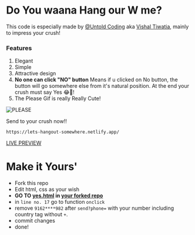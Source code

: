 # Do You waana Hang our W me?
This code is especially made by [@Untold Coding](https://instagram.com/untoldcoding) aka [Vishal Tiwatia](https://github.com/vishaltewatia/code), mainly to impress your crush!

### Features
1. Elegant
2. Simple
3. Attractive design
4. **No one can click "NO" button**
Means if u clicked on No button, the button will go somewhere else from it's natural position. At the end your crush must say Yes 😂🤌!
5. The Please Gif is really Really Cute!

![PLEASE](https://i.postimg.cc/pdNqPxx1/milk-and-mocha-cute.gif)

Send to your crush now!!
```
https://lets-hangout-somewhere.netlify.app/
```
[LIVE PREVIEW](https://lets-hangout-somewhere.netlify.app/)
# Make it Yours'
* Fork this repo
* Edit html, css as your wish
* **GO TO [yes.html](!) in <ins> your forked repo </ins>**
* in `line no. 17` go to function `onclick`
* remove `9162****982` after `send?phone=` with your number including country tag without `+`.
* commit changes
* done!

<br>
